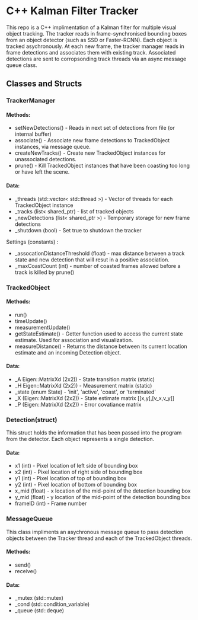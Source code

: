 # C++ Kalman Filter Tracker

This repo is a C++ implimentation of a Kalman filter for multiple visual object tracking. The tracker reads in frame-synchronised bounding boxes from an object detector (such as SSD or Faster-RCNN). Each object is tracked asychronously. At each new frame, the tracker manager reads in frame detections and associates them with existing track. Associated detections are sent to corropsonding track threads via an async message queue class. 


## Classes and Structs

### TrackerManager
#### Methods:
- setNewDetections() - Reads in next set of detections from file (or internal buffer)
- associate() - Associate new frame detections to TrackedObject instances, via message queue.
- createNewTracks() - Create new TrackedObject instances for unassociated detections. 
- prune() - Kill TrackedObject instances that have been coasting too long or have left the scene.

#### Data:
- _threads (std::vector< std::thread >) - Vector of threads for each TrackedObject instance
- _tracks (list< shared_ptr<TrackedObjects >) - list of tracked objects
- _newDetections (list< shared_ptr<Detection> >) - Temporary storage for new frame detections
- _shutdown (bool) - Set true to shutdown the tracker

Settings (constants) :
- _assocationDistanceThreshold (float) - max distance between a track state and new detection that will resut in a positive association.
- _maxCoastCount (int) - number of coasted frames allowed before a track is killed by prune()

### TrackedObject
#### Methods:
- run()
- timeUpdate()
- measurementUpdate()
- getStateEstimate() - Getter function used to access the current state estimate. Used for association and visualization. 
- measureDistance() - Returns the distance between its current location estimate and an incoming Detection object.
#### Data:
- _A Eigen::MatrixXd (2x2)) - State transition matrix (static) 
- _H Eigen::MatrixXd (2x2)) - Measurement matrix (static) 
- _state (enum State) - 'init', 'active', 'coast', or 'terminated' 
- _X (Eigen::MatrixXd (2x2)) - State estimate matrix [[x,y],[v_x,v_y]] 
- _P (Eigen::MatrixXd (2x2)) - Error covatiance matrix

### Detection(struct)
This struct holds the information that has been passed into the program from the detector. Each object represents a single detection.

#### Data:
- x1 (int) - Pixel location of left side of bounding box
- x2 (int) - Pixel location of right side of bounding box
- y1 (int) - Pixel location of top of bounding box
- y2 (int) - Pixel location of bottom of bounding box
- x_mid (float) - x location of the mid-point of the detection bounding box
- y_mid (float) - y location of the mid-point of the detection bounding box
- frameID (int) - Frame number

### MessageQueue
This class impliments an asychronous message queue to pass detection objects between the Tracker thread and each of the TrackedObject threads. 

#### Methods:
- send()
- receive()

#### Data:
- _mutex (std::mutex)
- _cond (std::condition_variable)
- _queue (std::deque<T>)
